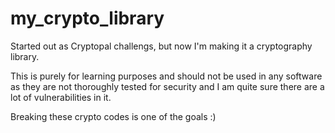 # my_crypto_library
Started out as Cryptopal challengs, but now I'm making it a cryptography library.

This is purely for learning purposes and should not be used in any software as they are not thoroughly tested for security
and I am quite sure there are a lot of vulnerabilities in it.

Breaking these crypto codes is one of the goals :)
